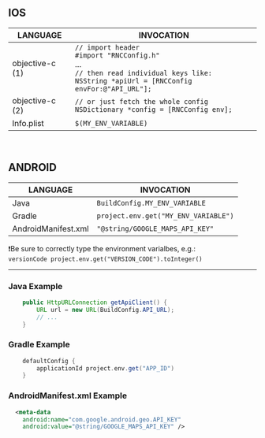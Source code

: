 ## IOS
| LANGUAGE        | INVOCATION                                                                                           |
|-----------------|------------------------------------------------------------------------------------------------------|
| objective-c (1) | `// import header`<br>`#import "RNCConfig.h"`<br>...<br>`// then read individual keys like:`<br>`NSString *apiUrl = [RNCConfig envFor:@"API_URL"];` |
| objective-c (2) | `// or just fetch the whole config`<br>`NSDictionary *config = [RNCConfig env];`|
| Info.plist      | `$(MY_ENV_VARIABLE)`|
<br>

## ANDROID
| LANGUAGE            | INVOCATION                         |
|---------------------|------------------------------------|
| Java                | `BuildConfig.MY_ENV_VARIABLE`        |
| Gradle              | `project.env.get("MY_ENV_VARIABLE")` |
| AndroidManifest.xml | `"@string/GOOGLE_MAPS_API_KEY"`      |

❗Be sure to correctly type the environment varialbes, e.g.: <br>
`versionCode project.env.get("VERSION_CODE").toInteger()`

---

### Java Example
```java
    public HttpURLConnection getApiClient() {
        URL url = new URL(BuildConfig.API_URL);
        // ...
    }
```
### Gradle Example
```gradle
    defaultConfig {
        applicationId project.env.get("APP_ID")
    }
```
### AndroidManifest.xml Example
```xml
  <meta-data
    android:name="com.google.android.geo.API_KEY"
    android:value="@string/GOOGLE_MAPS_API_KEY" />
```
